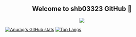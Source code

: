 <h2 align="center"><b>Welcome to shb03323 GitHub 👋</b></h1>
<p align="center">
  <a href="https://hits.seeyoufarm.com"><img src="https://hits.seeyoufarm.com/api/count/incr/badge.svg?url=https%3A%2F%2Fgithub.com%2Fshb03323%2Fhit-counter&count_bg=%23CF7CDD&title_bg=%23555555&icon=github.svg&icon_color=%23EFEFEF&title=hits&edge_flat=false"/></a>
</p>


[![Anurag's GitHub stats](https://github-readme-stats.vercel.app/api?username=shb03323)](https://github.com/anuraghazra/github-readme-stats)
[![Top Langs](https://github-readme-stats.vercel.app/api/top-langs/?username=shb03323)](https://github.com/shb03323/github-readme-stats)
